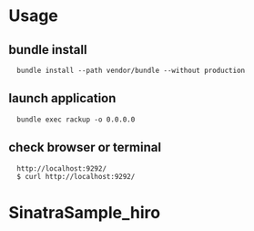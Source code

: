 # Usage

## bundle install

      bundle install --path vendor/bundle --without production
   
## launch application
 
      bundle exec rackup -o 0.0.0.0

## check browser or terminal
      
      http://localhost:9292/
      $ curl http://localhost:9292/ 

# SinatraSample_hiro
